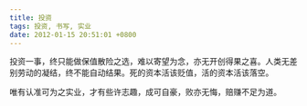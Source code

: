 ```yaml
---
title: 投资
tags: 投资, 书写, 实业
date: 2012-01-15 20:51:01 +0800
---
```



投资一事，终只能做保值散险之选，难以寄望为念，亦无开创得果之喜。人类无差别劳动的凝结，终不能自动结果。死的资本活该贬值，活的资本活该落空。

唯有认准可为之实业，才有些许志趣，成可自豪，败亦无悔，赔赚不足为道。

